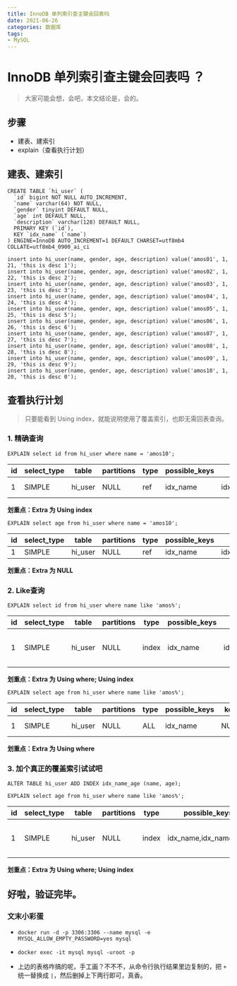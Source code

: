 ```yaml
---
title: InnoDB 单列索引查主键会回表吗
date: 2021-06-26
categories: 数据库
tags:
- MySQL
---
```


# InnoDB 单列索引查主键会回表吗 ？

> 大家可能会想，会吧，本文结论是，会的。

## 步骤

- 建表、建索引
- explain（查看执行计划）

## 建表、建索引

```mysql
CREATE TABLE `hi_user` (
  `id` bigint NOT NULL AUTO_INCREMENT,
  `name` varchar(64) NOT NULL,
  `gender` tinyint DEFAULT NULL,
  `age` int DEFAULT NULL,
  `description` varchar(128) DEFAULT NULL,
  PRIMARY KEY (`id`),
  KEY `idx_name` (`name`)
) ENGINE=InnoDB AUTO_INCREMENT=1 DEFAULT CHARSET=utf8mb4 COLLATE=utf8mb4_0900_ai_ci
```

```mysql
insert into hi_user(name, gender, age, description) value('amos01', 1, 21, 'this is desc 1');
insert into hi_user(name, gender, age, description) value('amos02', 1, 22, 'this is desc 2');
insert into hi_user(name, gender, age, description) value('amos03', 1, 23, 'this is desc 3');
insert into hi_user(name, gender, age, description) value('amos04', 1, 24, 'this is desc 4');
insert into hi_user(name, gender, age, description) value('amos05', 1, 25, 'this is desc 5');
insert into hi_user(name, gender, age, description) value('amos06', 1, 26, 'this is desc 6');
insert into hi_user(name, gender, age, description) value('amos07', 1, 27, 'this is desc 7');
insert into hi_user(name, gender, age, description) value('amos08', 1, 28, 'this is desc 8');
insert into hi_user(name, gender, age, description) value('amos09', 1, 29, 'this is desc 9');
insert into hi_user(name, gender, age, description) value('amos10', 1, 20, 'this is desc 0');
```

## 查看执行计划

> 只要能看到 Using index，就能说明使用了覆盖索引，也即无需回表查询。

### 1. 精确查询

`EXPLAIN select id from hi_user where name = 'amos10';`

| id | select_type | table   | partitions | type | possible_keys | key      | key_len | ref   | rows | filtered | Extra       |
|----|-------------|---------|------------|------|---------------|----------|---------|-------|------|----------|-------------|
|  1 | SIMPLE      | hi_user | NULL       | ref  | idx_name      | idx_name | 258     | const |    1 |   100.00 | Using index |

**划重点：Extra 为 Using index**

`EXPLAIN select age from hi_user where name = 'amos10';`

| id | select_type | table   | partitions | type | possible_keys | key      | key_len | ref   | rows | filtered | Extra |
|----|-------------|---------|------------|------|---------------|----------|---------|-------|------|----------|-------|
|  1 | SIMPLE      | hi_user | NULL       | ref  | idx_name      | idx_name | 258     | const |    1 |   100.00 | NULL  |

**划重点：Extra 为 NULL**

### 2. Like查询

`EXPLAIN select id from hi_user where name like 'amos%';`

| id | select_type | table   | partitions | type  | possible_keys | key      | key_len | ref  | rows | filtered | Extra                    |
|----|-------------|---------|------------|-------|---------------|----------|---------|------|------|----------|--------------------------|
|  1 | SIMPLE      | hi_user | NULL       | index | idx_name      | idx_name | 258     | NULL |   10 |   100.00 | Using where; Using index |

**划重点：Extra 为 Using where; Using index**

`EXPLAIN select age from hi_user where name like 'amos%';`

| id | select_type | table   | partitions | type | possible_keys | key  | key_len | ref  | rows | filtered | Extra       |
|----|-------------|---------|------------|------|---------------|------|---------|------|------|----------|-------------|
|  1 | SIMPLE      | hi_user | NULL       | ALL  | idx_name      | NULL | NULL    | NULL |   10 |   100.00 | Using where |

**划重点：Extra 为 Using where**

### 3. 加个真正的覆盖索引试试吧

`ALTER TABLE hi_user ADD INDEX idx_name_age (name, age);`

`EXPLAIN select age from hi_user where name like 'amos%';`

| id | select_type | table   | partitions | type  | possible_keys         | key          | key_len | ref  | rows | filtered | Extra                    |
|----|-------------|---------|------------|-------|-----------------------|--------------|---------|------|------|----------|--------------------------|
|  1 | SIMPLE      | hi_user | NULL       | index | idx_name,idx_name_age | idx_name_age | 263     | NULL |   10 |   100.00 | Using where; Using index |

**划重点：Extra 为 Using where; Using index**

## 好啦，验证完毕。

### 文末小彩蛋

- `docker run -d -p 3306:3306 --name mysql -e MYSQL_ALLOW_EMPTY_PASSWORD=yes mysql`
- `docker exec -it mysql mysql -uroot -p`

- 上边的表格咋搞的呢，手工画？不不不，从命令行执行结果里边复制的，把 `+` 统一替换成 `|`，然后删掉上下两行即可，真香。